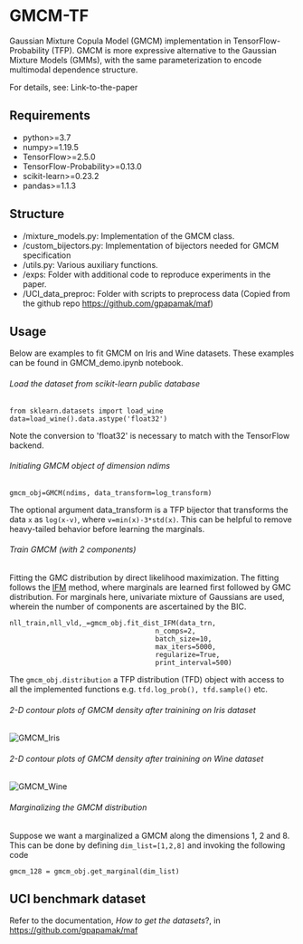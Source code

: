 # GMCM-TF
Gaussian Mixture Copula Model (GMCM) implementation in TensorFlow-Probability (TFP). GMCM is more expressive alternative to the Gaussian Mixture Models (GMMs), with the same parameterization to encode multimodal dependence structure.

For details, see:
Link-to-the-paper

## Requirements
- python>=3.7
- numpy>=1.19.5
- TensorFlow>=2.5.0
- TensorFlow-Probability>=0.13.0
- scikit-learn>=0.23.2
- pandas>=1.1.3


## Structure
- /mixture_models.py: Implementation of the GMCM class.
- /custom_bijectors.py: Implementation of bijectors needed for GMCM specification
- /utils.py: Various auxiliary functions.
- /exps: Folder with additional code to reproduce experiments in the paper.
- /UCI_data_preproc: Folder with scripts to preprocess data (Copied from the github repo https://github.com/gpapamak/maf)


## Usage
Below are examples to fit GMCM on Iris and Wine datasets. These examples can be found in GMCM_demo.ipynb notebook.

###### Load the dataset from scikit-learn public database
```
from sklearn.datasets import load_wine
data=load_wine().data.astype('float32')
```
Note the conversion to 'float32' is necessary to match with the TensorFlow backend.

###### Initialing GMCM object of dimension ndims
```
gmcm_obj=GMCM(ndims, data_transform=log_transform)
```
The optional argument data_transform is a TFP bijector that transforms the data ```x``` as ```log(x-v)```, where ```v=min(x)-3*std(x)```. This can be helpful to remove heavy-tailed behavior before learning the marginals.

###### Train GMCM (with 2 components)
Fitting the GMC distribution by direct likelihood maximization. The fitting follows the [IFM](https://open.library.ubc.ca/soa/cIRcle/collections/facultyresearchandpublications/52383/items/1.0225985) method, where marginals are learned first followed by GMC distribution. For marginals here, univariate mixture of Gaussians are used, wherein the number of components are ascertained by the BIC.  
```
nll_train,nll_vld,_=gmcm_obj.fit_dist_IFM(data_trn,
                                    n_comps=2,
                                    batch_size=10,
                                    max_iters=5000,
                                    regularize=True,
                                    print_interval=500)
```
The ```gmcm_obj.distribution``` a TFP distribution (TFD) object with access to all the implemented functions e.g. ```tfd.log_prob(), tfd.sample()``` etc.

###### 2-D contour plots of GMCM density after trainining on Iris dataset 
![GMCM_Iris](https://user-images.githubusercontent.com/16651379/214678357-5477e50a-287a-44d6-9b28-0075f2e024d5.png)

###### 2-D contour plots of GMCM density after trainining on Wine dataset 
![GMCM_Wine](https://user-images.githubusercontent.com/16651379/214678434-2e0d38d3-6a48-45e2-8466-1fb6fbb412ad.png)

###### Marginalizing the GMCM distribution
Suppose we want a marginalized a GMCM along the dimensions 1, 2 and 8. This can be done by defining ```dim_list=[1,2,8]``` and invoking the following code
```
gmcm_128 = gmcm_obj.get_marginal(dim_list)
```

## UCI benchmark dataset
Refer to the documentation, *How to get the datasets*?, in https://github.com/gpapamak/maf

